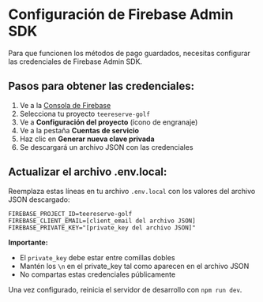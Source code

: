 # Configuración de Firebase Admin SDK

Para que funcionen los métodos de pago guardados, necesitas configurar las credenciales de Firebase Admin SDK.

## Pasos para obtener las credenciales:

1. Ve a la [Consola de Firebase](https://console.firebase.google.com/)
2. Selecciona tu proyecto `teereserve-golf`
3. Ve a **Configuración del proyecto** (ícono de engranaje)
4. Ve a la pestaña **Cuentas de servicio**
5. Haz clic en **Generar nueva clave privada**
6. Se descargará un archivo JSON con las credenciales

## Actualizar el archivo .env.local:

Reemplaza estas líneas en tu archivo `.env.local` con los valores del archivo JSON descargado:

```
FIREBASE_PROJECT_ID=teereserve-golf
FIREBASE_CLIENT_EMAIL=[client_email del archivo JSON]
FIREBASE_PRIVATE_KEY="[private_key del archivo JSON]"
```

**Importante:** 
- El `private_key` debe estar entre comillas dobles
- Mantén los `\n` en el private_key tal como aparecen en el archivo JSON
- No compartas estas credenciales públicamente

Una vez configurado, reinicia el servidor de desarrollo con `npm run dev`.